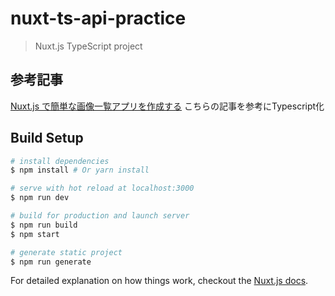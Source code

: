 # nuxt-ts-api-practice

> Nuxt.js TypeScript project


## 参考記事
[Nuxt.js で簡単な画像一覧アプリを作成する](https://luftgarden.work/tut-nuxt-dog-part1/) 
こちらの記事を参考にTypescript化

## Build Setup

``` bash
# install dependencies
$ npm install # Or yarn install

# serve with hot reload at localhost:3000
$ npm run dev

# build for production and launch server
$ npm run build
$ npm start

# generate static project
$ npm run generate
```

For detailed explanation on how things work, checkout the [Nuxt.js docs](https://github.com/nuxt/nuxt.js).
